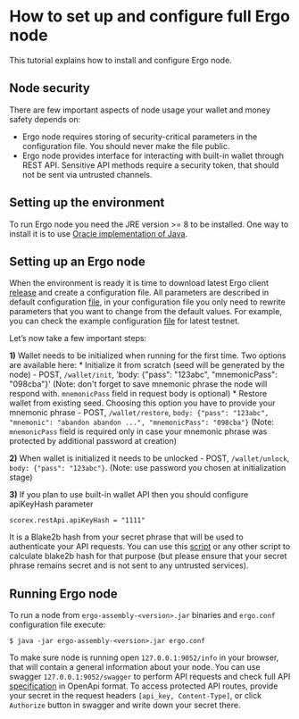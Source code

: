 # How to set up and configure full Ergo node

This tutorial explains how to install and configure Ergo node.

## Node security

There are few important aspects of node usage your wallet and money safety depends on:
* Ergo node requires storing of security-critical parameters in the configuration file. You should never make the file public.
* Ergo node provides interface for interacting with built-in wallet through REST API. Sensitive API methods require a security token, that should not be sent via untrusted channels.

## Setting up the environment

To run Ergo node you need the JRE version >= 8 to be installed. One way to install it is to use [Oracle implementation of Java](https://www.oracle.com/technetwork/java/javase/downloads/index.html).

## Setting up an Ergo node


When the environment is ready it is time to download latest Ergo client [release](https://github.com/ergoplatform/ergo/releases/) and create a configuration file.
All parameters are described in default configuration [file](https://github.com/ergoplatform/ergo/blob/master/src/main/resources/application.conf), in your configuration file you only need to rewrite parameters that you want to change from the default values. For example, you can check the example configuration [file](https://github.com/ergoplatform/ergo/blob/master/src/main/resources/nodeTestnet/application.conf) for latest testnet.

Letʼs now take a few important steps:

**1)**
Wallet needs to be initialized when running for the first time. Two options are available here: 
    * Initialize it from scratch (seed will be generated by the node) - POST, `/wallet/init`, 'body: {"pass": "123abc", "mnemonicPass": "098cba"}' (Note: don't forget to save mnemonic phrase the node will respond with. `mnemonicPass` field in request body is optional)
    * Restore wallet from existing seed. Choosing this option you have to provide your mnemonic phrase - POST, `/wallet/restore`, `body: {"pass": "123abc", "mnemonic": "abandon abandon ...", "mnemonicPass": "098cba"}` (Note: `mnemonicPass` field is required only in case your mnemonic phrase was protected by additional password at creation)

**2)**
When wallet is initialized it needs to be unlocked - POST, `/wallet/unlock`, `body: {"pass": "123abc"}`. (Note: use password you chosen at initialization stage)

**3)**
If you plan to use built-in wallet API then you should configure apiKeyHash parameter
```
scorex.restApi.apiKeyHash = "1111"
```
It is a Blake2b hash from your secret phrase that will be used to authenticate your API requests. You can use this [script](https://gist.github.com/oskin1/704ef3fba8d40bb1e7691919bf1e9cf9/) or any other script to calculate blake2b hash for that purpose (but please ensure that your secret phrase remains secret and is not sent to any untrusted services).

## Running Ergo node

To run a node from `ergo-assembly-<version>.jar` binaries and `ergo.conf` configuration file execute:
```
$ java -jar ergo-assembly-<version>.jar ergo.conf
```

To make sure node is running open `127.0.0.1:9052/info` in your browser, that will contain a general information about your node. You can use swagger `127.0.0.1:9052/swagger` to perform API requests and check full API [specification](https://github.com/ergoplatform/ergo/blob/master/src/main/resources/api/openapi.yaml) in OpenApi format. To access protected API routes, provide your secret in the request headers `[api_key, Content-Type]`, or click `Authorize` button in swagger and write down your secret there.
